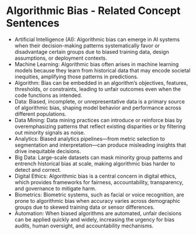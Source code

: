 # Algorithmic Bias - Related Concept Sentences

- Artificial Intelligence (AI): Algorithmic bias can emerge in AI systems when their decision-making patterns systematically favor or disadvantage certain groups due to biased training data, design assumptions, or deployment contexts.
- Machine Learning: Algorithmic bias often arises in machine learning models because they learn from historical data that may encode societal inequities, amplifying those patterns in predictions.
- Algorithm: Bias can be embedded in an algorithm’s objectives, features, thresholds, or constraints, leading to unfair outcomes even when the code functions as intended.
- Data: Biased, incomplete, or unrepresentative data is a primary source of algorithmic bias, shaping model behavior and performance across different populations.
- Data Mining: Data mining practices can introduce or reinforce bias by overemphasizing patterns that reflect existing disparities or by filtering out minority signals as noise.
- Analytics: Biased analytics pipelines—from metric selection to segmentation and interpretation—can produce misleading insights that drive inequitable decisions.
- Big Data: Large-scale datasets can mask minority group patterns and entrench historical bias at scale, making algorithmic bias harder to detect and correct.
- Digital Ethics: Algorithmic bias is a central concern in digital ethics, which provides frameworks for fairness, accountability, transparency, and governance to mitigate harm.
- Biometrics: Biometric systems, such as facial or voice recognition, are prone to algorithmic bias when accuracy varies across demographic groups due to skewed training data or sensor differences.
- Automation: When biased algorithms are automated, unfair decisions can be applied quickly and widely, increasing the urgency for bias audits, human oversight, and accountability mechanisms.
